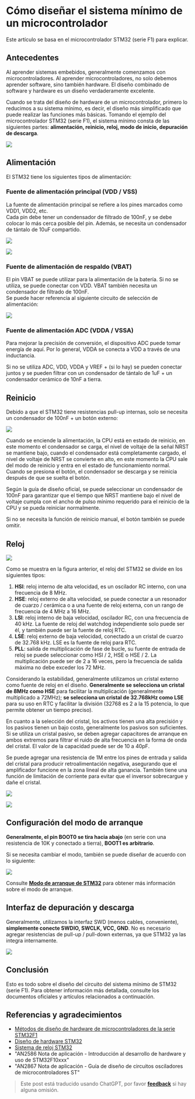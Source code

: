 # Cómo diseñar el sistema mínimo de un microcontrolador

Este artículo se basa en el microcontrolador STM32 (serie F1) para explicar.

## Antecedentes

Al aprender sistemas embebidos, generalmente comenzamos con microcontroladores. Al aprender microcontroladores, no solo debemos aprender software, sino también hardware. El diseño combinado de software y hardware es un diseño verdaderamente excelente.

Cuando se trata del diseño de hardware de un microcontrolador, primero lo reducimos a su sistema mínimo, es decir, el diseño más simplificado que puede realizar las funciones más básicas. Tomando el ejemplo del microcontrolador STM32 (serie F1), el sistema mínimo consta de las siguientes partes: **alimentación, reinicio, reloj, modo de inicio, depuración de descarga**.

![](https://wiki-media-1253965369.cos.ap-guangzhou.myqcloud.com/img/20200605234144.jpg)

## Alimentación

El STM32 tiene los siguientes tipos de alimentación:

### Fuente de alimentación principal (VDD / VSS)

La fuente de alimentación principal se refiere a los pines marcados como VDD1, VDD2, etc.  
Cada pin debe tener un condensador de filtrado de 100nF, y se debe colocar lo más cerca posible del pin. Además, se necesita un condensador de tántalo de 10uF compartido.

![](https://wiki-media-1253965369.cos.ap-guangzhou.myqcloud.com/img/20200605163136.png)

![](https://wiki-media-1253965369.cos.ap-guangzhou.myqcloud.com/img/20200605163204.png)

### Fuente de alimentación de respaldo (VBAT)

El pin VBAT se puede utilizar para la alimentación de la batería. Si no se utiliza, se puede conectar con VDD. VBAT también necesita un condensador de filtrado de 100nF.  
Se puede hacer referencia al siguiente circuito de selección de alimentación:

![](https://wiki-media-1253965369.cos.ap-guangzhou.myqcloud.com/img/20200605163337.jpg)

### Fuente de alimentación ADC (VDDA / VSSA)

Para mejorar la precisión de conversión, el dispositivo ADC puede tomar energía de aquí. Por lo general, VDDA se conecta a VDD a través de una inductancia.

Si no se utiliza ADC, VDD, VDDA y VREF + (si lo hay) se pueden conectar juntos y se pueden filtrar con un condensador de tántalo de 1uF + un condensador cerámico de 10nF a tierra.

## Reinicio

Debido a que el STM32 tiene resistencias pull-up internas, solo se necesita un condensador de 100nF + un botón externo:

![](https://wiki-media-1253965369.cos.ap-guangzhou.myqcloud.com/img/20200605163429.png)

Cuando se enciende la alimentación, la CPU está en estado de reinicio, en este momento el condensador se carga, el nivel de voltaje de la señal NRST se mantiene bajo, cuando el condensador está completamente cargado, el nivel de voltaje de NRST se convierte en alto, en este momento la CPU sale del modo de reinicio y entra en el estado de funcionamiento normal. Cuando se presiona el botón, el condensador se descarga y se reinicia después de que se suelta el botón.

Según la guía de diseño oficial, se puede seleccionar un condensador de 100nF para garantizar que el tiempo que NRST mantiene bajo el nivel de voltaje cumpla con el ancho de pulso mínimo requerido para el reinicio de la CPU y se pueda reiniciar normalmente.

Si no se necesita la función de reinicio manual, el botón también se puede omitir.

## Reloj

![](https://wiki-media-1253965369.cos.ap-guangzhou.myqcloud.com/img/20200605155729.png)

Como se muestra en la figura anterior, el reloj del STM32 se divide en los siguientes tipos:

1. **HSI**: reloj interno de alta velocidad, es un oscilador RC interno, con una frecuencia de 8 MHz.
2. **HSE**: reloj externo de alta velocidad, se puede conectar a un resonador de cuarzo / cerámica o a una fuente de reloj externa, con un rango de frecuencia de 4 MHz a 16 MHz.
3. **LSI**: reloj interno de baja velocidad, oscilador RC, con una frecuencia de 40 kHz. La fuente de reloj del watchdog independiente solo puede ser él, y también puede ser la fuente de reloj RTC.
4. **LSE**: reloj externo de baja velocidad, conectado a un cristal de cuarzo de 32.768 kHz. LSE es la fuente de reloj para RTC.
5. **PLL**: salida de multiplicación de fase de bucle, su fuente de entrada de reloj se puede seleccionar como HSI / 2, HSE o HSE / 2. La multiplicación puede ser de 2 a 16 veces, pero la frecuencia de salida máxima no debe exceder los 72 MHz.

Considerando la estabilidad, generalmente utilizamos un cristal externo como fuente de reloj en el diseño. **Generalmente se selecciona un cristal de 8MHz como HSE** para facilitar la multiplicación (generalmente multiplicado a 72MHz); **se selecciona un cristal de 32.768kHz como LSE** para su uso en RTC y facilitar la división (32768 es 2 a la 15 potencia, lo que permite obtener un tiempo preciso).

En cuanto a la selección del cristal, los activos tienen una alta precisión y los pasivos tienen un bajo costo, generalmente los pasivos son suficientes. Si se utiliza un cristal pasivo, se deben agregar capacitores de arranque en ambos extremos para filtrar el ruido de alta frecuencia en la forma de onda del cristal. El valor de la capacidad puede ser de 10 a 40pF.

Se puede agregar una resistencia de 1M entre los pines de entrada y salida del cristal para producir retroalimentación negativa, asegurando que el amplificador funcione en la zona lineal de alta ganancia. También tiene una función de limitación de corriente para evitar que el inversor sobrecargue y dañe el cristal.

![](https://wiki-media-1253965369.cos.ap-guangzhou.myqcloud.com/img/20200605171011.png)

![](https://wiki-media-1253965369.cos.ap-guangzhou.myqcloud.com/img/20200612130149.jpg)

## Configuración del modo de arranque

**Generalmente, el pin BOOT0 se tira hacia abajo** (en serie con una resistencia de 10K y conectado a tierra), **BOOT1 es arbitrario**.

Si se necesita cambiar el modo, también se puede diseñar de acuerdo con lo siguiente:

![](https://wiki-media-1253965369.cos.ap-guangzhou.myqcloud.com/img/20200605163537.png)

Consulte [**Modo de arranque de STM32**](https://wiki-power.com/STM32的启动模式) para obtener más información sobre el modo de arranque.

## Interfaz de depuración y descarga

Generalmente, utilizamos la interfaz SWD (menos cables, conveniente), **simplemente conecte SWDIO, SWCLK, VCC, GND**. No es necesario agregar resistencias de pull-up / pull-down externas, ya que STM32 ya las integra internamente.

![](https://wiki-media-1253965369.cos.ap-guangzhou.myqcloud.com/img/20200605170741.png)

## Conclusión

Esto es todo sobre el diseño del circuito del sistema mínimo de STM32 (serie F1). Para obtener información más detallada, consulte los documentos oficiales y artículos relacionados a continuación.

## Referencias y agradecimientos

- [Métodos de diseño de hardware de microcontroladores de la serie STM32F1](https://blog.csdn.net/Creative_Team/article/details/80006705?utm_medium=distribute.pc_relevant.none-task-blog-BlogCommendFromMachineLearnPai2-7&depth_1-utm_source=distribute.pc_relevant.none-task-blog-BlogCommendFromMachineLearnPai2-7)
- [Diseño de hardware STM32](https://cedar-renjun.github.io/2015/12/12/STM32-Hardware-Design/)
- [Sistema de reloj STM32](http://blog.chinaunix.net/uid-24219701-id-4081961.html)
- "AN2586 Nota de aplicación - Introducción al desarrollo de hardware y uso de STM32F10xxx"
- "AN2867 Nota de aplicación - Guía de diseño de circuitos osciladores de microcontroladores ST"

> Este post está traducido usando ChatGPT, por favor [**feedback**](https://github.com/linyuxuanlin/Wiki_MkDocs/issues/new) si hay alguna omisión.